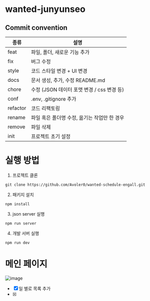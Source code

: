 # wanted-junyunseo

## Commit convention

| 종류     | 설명                                         |
| -------- | -------------------------------------------- |
| feat     | 파일, 폴더, 새로운 기능 추가                 |
| fix      | 버그 수정                                    |
| style    | 코드 스타일 변경 + UI 변경                   |
| docs     | 문서 생성, 추가, 수정 README.md              |
| chore    | 수정 (JSON 데이터 포맷 변경 / css 변경 등)   |
| conf     | .env, .gitignore 추가                        |
| refactor | 코드 리팩토링                                |
| rename   | 파일 혹은 폴더명 수정, 옮기는 작업만 한 경우 |
| remove   | 파일 삭제                                    |
| init     | 프로젝트 초기 설정                           |

# 실행 방법

1. 프로젝트 클론
```
git clone https://github.com/Avoler0/wanted-schedule-engall.git
```

2. 패키지 설치

```
npm install
```

3. json server 실행

```
npm run server
```

4. 개발 서버 실행

```
npm run dev
```

# 메인 페이지
![image](https://user-images.githubusercontent.com/91608021/183663072-b70c08b0-4086-4a73-8d38-3e336f6bbafb.png)

- [x] 일 별로 목록 추가
- [x]
